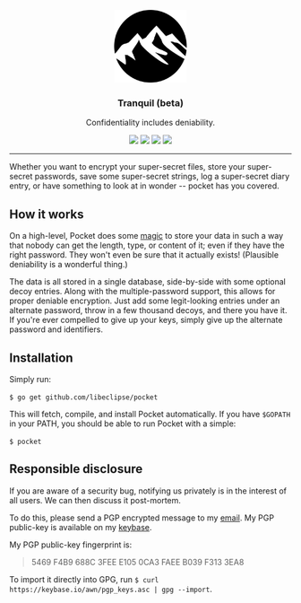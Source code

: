 <p align="center">
  <img src="tranquil.png" height="130" />
  <h3 align="center">Tranquil (beta)</h3>
  <p align="center">Confidentiality includes deniability.</p>
  <p align="center">
    <a href="https://travis-ci.org/libeclipse/tranquil"><img src="https://travis-ci.org/libeclipse/tranquil.svg?branch=master"></a>
    <a href="https://ci.appveyor.com/project/libeclipse/tranquil/branch/master"><img src="https://ci.appveyor.com/api/projects/status/cm3cc244ct0yt92s/branch/master?svg=true"></a>
    <a href="https://dependencyci.com/github/libeclipse/tranquil"><img src="https://dependencyci.com/github/libeclipse/tranquil/badge"></a>
    <a href="https://goreportcard.com/report/github.com/libeclipse/tranquil"><img src="https://goreportcard.com/badge/github.com/libeclipse/tranquil"></a>
  </p>
</p>

---

Whether you want to encrypt your super-secret files, store your super-secret passwords, save some super-secret strings, log a super-secret diary entry, or have something to look at in wonder -- pocket has you covered.

## How it works

On a high-level, Pocket does some [magic](/PROTOCOL) to store your data in such a way that nobody can get the length, type, or content of it; even if they have the right password. They won't even be sure that it actually exists! (Plausible deniability is a wonderful thing.)

The data is all stored in a single database, side-by-side with some optional decoy entries. Along with the multiple-password support, this allows for proper deniable encryption. Just add some legit-looking entries under an alternate password, throw in a few thousand decoys, and there you have it. If you're ever compelled to give up your keys, simply give up the alternate password and identifiers.

## Installation

Simply run:

`$ go get github.com/libeclipse/pocket`

This will fetch, compile, and install Pocket automatically. If you have `$GOPATH` in your PATH, you should be able to run Pocket with a simple:

`$ pocket`

## Responsible disclosure

If you are aware of a security bug, notifying us privately is in the interest of all users. We can then discuss it post-mortem.

To do this, please send a PGP encrypted message to my [email](mailto:awn@cryptolosophy.io). My PGP public-key is available on my [keybase](https://keybase.io/awn).

My PGP public-key fingerprint is:

> 5469 F4B9 688C 3FEE E105 0CA3 FAEE B039 F313 3EA8

To import it directly into GPG, run `$ curl https://keybase.io/awn/pgp_keys.asc | gpg --import`.
